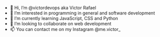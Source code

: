 - 👋 Hi, I’m @victordevops aka Victor Rafael
- 👀 I’m interested in programming in general and software development
- 🌱 I’m currently learning JavaScript, CSS and Python
- 💞️ I’m looking to collaborate on web development
- 📫 You can contact me on my Instagram @me.victor_

<!---
victordevops/victordevops is a ✨ special ✨ repository because its `README.md` (this file) appears on your GitHub profile.
You can click the Preview link to take a look at your changes.
--->
